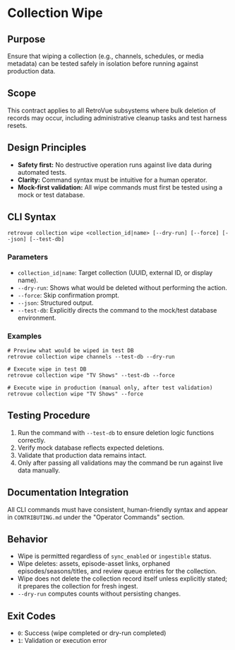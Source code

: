 # Collection Wipe

## Purpose

Ensure that wiping a collection (e.g., channels, schedules, or media metadata) can be tested safely in isolation before running against production data.

## Scope

This contract applies to all RetroVue subsystems where bulk deletion of records may occur, including administrative cleanup tasks and test harness resets.

## Design Principles

- **Safety first:** No destructive operation runs against live data during automated tests.
- **Clarity:** Command syntax must be intuitive for a human operator.
- **Mock-first validation:** All wipe commands must first be tested using a mock or test database.

## CLI Syntax

```
retrovue collection wipe <collection_id|name> [--dry-run] [--force] [--json] [--test-db]
```

### Parameters

- `collection_id|name`: Target collection (UUID, external ID, or display name).
- `--dry-run`: Shows what would be deleted without performing the action.
- `--force`: Skip confirmation prompt.
- `--json`: Structured output.
- `--test-db`: Explicitly directs the command to the mock/test database environment.

### Examples

```
# Preview what would be wiped in test DB
retrovue collection wipe channels --test-db --dry-run

# Execute wipe in test DB
retrovue collection wipe "TV Shows" --test-db --force

# Execute wipe in production (manual only, after test validation)
retrovue collection wipe "TV Shows" --force
```

## Testing Procedure

1. Run the command with `--test-db` to ensure deletion logic functions correctly.
2. Verify mock database reflects expected deletions.
3. Validate that production data remains intact.
4. Only after passing all validations may the command be run against live data manually.

## Documentation Integration

All CLI commands must have consistent, human-friendly syntax and appear in `CONTRIBUTING.md` under the "Operator Commands" section.

## Behavior

- Wipe is permitted regardless of `sync_enabled` or `ingestible` status.
- Wipe deletes: assets, episode-asset links, orphaned episodes/seasons/titles, and review queue entries for the collection.
- Wipe does not delete the collection record itself unless explicitly stated; it prepares the collection for fresh ingest.
- `--dry-run` computes counts without persisting changes.

## Exit Codes

- `0`: Success (wipe completed or dry-run completed)
- `1`: Validation or execution error






